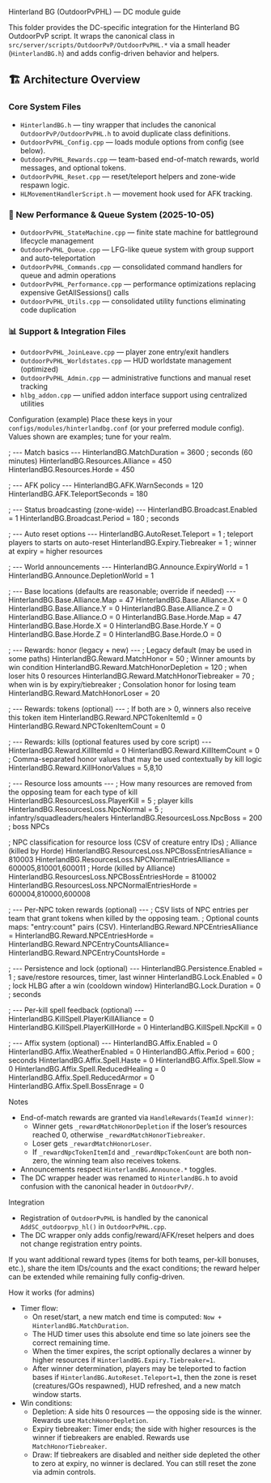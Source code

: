 Hinterland BG (OutdoorPvPHL) — DC module guide

This folder provides the DC-specific integration for the Hinterland BG OutdoorPvP script. It wraps the canonical class in `src/server/scripts/OutdoorPvP/OutdoorPvPHL.*` via a small header (`HinterlandBG.h`) and adds config-driven behavior and helpers.

## 🏗️ Architecture Overview

### Core System Files
- `HinterlandBG.h` — tiny wrapper that includes the canonical `OutdoorPvP/OutdoorPvPHL.h` to avoid duplicate class definitions.
- `OutdoorPvPHL_Config.cpp` — loads module options from config (see below).
- `OutdoorPvPHL_Rewards.cpp` — team-based end-of-match rewards, world messages, and optional tokens.
- `OutdoorPvPHL_Reset.cpp` — reset/teleport helpers and zone-wide respawn logic.
- `HLMovementHandlerScript.h` — movement hook used for AFK tracking.

### 🚀 New Performance & Queue System (2025-10-05)
- `OutdoorPvPHL_StateMachine.cpp` — finite state machine for battleground lifecycle management
- `OutdoorPvPHL_Queue.cpp` — LFG-like queue system with group support and auto-teleportation
- `OutdoorPvPHL_Commands.cpp` — consolidated command handlers for queue and admin operations
- `OutdoorPvPHL_Performance.cpp` — performance optimizations replacing expensive GetAllSessions() calls
- `OutdoorPvPHL_Utils.cpp` — consolidated utility functions eliminating code duplication

### 📊 Support & Integration Files
- `OutdoorPvPHL_JoinLeave.cpp` — player zone entry/exit handlers
- `OutdoorPvPHL_Worldstates.cpp` — HUD worldstate management (optimized)
- `OutdoorPvPHL_Admin.cpp` — administrative functions and manual reset tracking
- `hlbg_addon.cpp` — unified addon interface support using centralized utilities

Configuration (example)
Place these keys in your `configs/modules/hinterlandbg.conf` (or your preferred module config). Values shown are examples; tune for your realm.

; --- Match basics ---
HinterlandBG.MatchDuration            = 3600    ; seconds (60 minutes)
HinterlandBG.Resources.Alliance       = 450
HinterlandBG.Resources.Horde          = 450

; --- AFK policy ---
HinterlandBG.AFK.WarnSeconds          = 120
HinterlandBG.AFK.TeleportSeconds      = 180

; --- Status broadcasting (zone-wide) ---
HinterlandBG.Broadcast.Enabled        = 1
HinterlandBG.Broadcast.Period         = 180     ; seconds

; --- Auto reset options ---
HinterlandBG.AutoReset.Teleport       = 1       ; teleport players to starts on auto-reset
HinterlandBG.Expiry.Tiebreaker        = 1       ; winner at expiry = higher resources

; --- World announcements ---
HinterlandBG.Announce.ExpiryWorld     = 1
HinterlandBG.Announce.DepletionWorld  = 1

; --- Base locations (defaults are reasonable; override if needed) ---
HinterlandBG.Base.Alliance.Map        = 47
HinterlandBG.Base.Alliance.X          = 0
HinterlandBG.Base.Alliance.Y          = 0
HinterlandBG.Base.Alliance.Z          = 0
HinterlandBG.Base.Alliance.O          = 0
HinterlandBG.Base.Horde.Map           = 47
HinterlandBG.Base.Horde.X             = 0
HinterlandBG.Base.Horde.Y             = 0
HinterlandBG.Base.Horde.Z             = 0
HinterlandBG.Base.Horde.O             = 0

; --- Rewards: honor (legacy + new) ---
; Legacy default (may be used in some paths)
HinterlandBG.Reward.MatchHonor            = 50
; Winner amounts by win condition
HinterlandBG.Reward.MatchHonorDepletion   = 120    ; when loser hits 0 resources
HinterlandBG.Reward.MatchHonorTiebreaker  = 70     ; when win is by expiry/tiebreaker
; Consolation honor for losing team
HinterlandBG.Reward.MatchHonorLoser       = 20

; --- Rewards: tokens (optional) ---
; If both are > 0, winners also receive this token item
HinterlandBG.Reward.NPCTokenItemId        = 0
HinterlandBG.Reward.NPCTokenItemCount     = 0

; --- Rewards: kills (optional features used by core script) ---
HinterlandBG.Reward.KillItemId            = 0
HinterlandBG.Reward.KillItemCount         = 0
; Comma-separated honor values that may be used contextually by kill logic
HinterlandBG.Reward.KillHonorValues       = 5,8,10

; --- Resource loss amounts ---
; How many resources are removed from the opposing team for each type of kill
HinterlandBG.ResourcesLoss.PlayerKill     = 5       ; player kills
HinterlandBG.ResourcesLoss.NpcNormal      = 5       ; infantry/squadleaders/healers
HinterlandBG.ResourcesLoss.NpcBoss        = 200     ; boss NPCs

; NPC classification for resource loss (CSV of creature entry IDs)
; Alliance (killed by Horde)
HinterlandBG.ResourcesLoss.NPCBossEntriesAlliance   = 810003
HinterlandBG.ResourcesLoss.NPCNormalEntriesAlliance = 600005,810001,600011
; Horde (killed by Alliance)
HinterlandBG.ResourcesLoss.NPCBossEntriesHorde      = 810002
HinterlandBG.ResourcesLoss.NPCNormalEntriesHorde    = 600004,810000,600008

; --- Per-NPC token rewards (optional) ---
; CSV lists of NPC entries per team that grant tokens when killed by the opposing team.
; Optional counts maps: "entry:count" pairs (CSV).
HinterlandBG.Reward.NPCEntriesAlliance    =
HinterlandBG.Reward.NPCEntriesHorde       =
HinterlandBG.Reward.NPCEntryCountsAlliance=
HinterlandBG.Reward.NPCEntryCountsHorde   =

; --- Persistence and lock (optional) ---
HinterlandBG.Persistence.Enabled          = 1       ; save/restore resources, timer, last winner
HinterlandBG.Lock.Enabled                 = 0       ; lock HLBG after a win (cooldown window)
HinterlandBG.Lock.Duration                = 0       ; seconds

; --- Per-kill spell feedback (optional) ---
HinterlandBG.KillSpell.PlayerKillAlliance = 0
HinterlandBG.KillSpell.PlayerKillHorde    = 0
HinterlandBG.KillSpell.NpcKill            = 0

; --- Affix system (optional) ---
HinterlandBG.Affix.Enabled                = 0
HinterlandBG.Affix.WeatherEnabled         = 0
HinterlandBG.Affix.Period                 = 600     ; seconds
HinterlandBG.Affix.Spell.Haste            = 0
HinterlandBG.Affix.Spell.Slow             = 0
HinterlandBG.Affix.Spell.ReducedHealing   = 0
HinterlandBG.Affix.Spell.ReducedArmor     = 0
HinterlandBG.Affix.Spell.BossEnrage       = 0

Notes
- End-of-match rewards are granted via `HandleRewards(TeamId winner)`:
  - Winner gets `_rewardMatchHonorDepletion` if the loser’s resources reached 0, otherwise `_rewardMatchHonorTiebreaker`.
  - Loser gets `_rewardMatchHonorLoser`.
  - If `_rewardNpcTokenItemId` and `_rewardNpcTokenCount` are both non-zero, the winning team also receives tokens.
- Announcements respect `HinterlandBG.Announce.*` toggles.
- The DC wrapper header was renamed to `HinterlandBG.h` to avoid confusion with the canonical header in `OutdoorPvP/`.

Integration
- Registration of `OutdoorPvPHL` is handled by the canonical `AddSC_outdoorpvp_hl()` in `OutdoorPvPHL.cpp`.
- The DC wrapper only adds config/reward/AFK/reset helpers and does not change registration entry points.

If you want additional reward types (items for both teams, per-kill bonuses, etc.), share the item IDs/counts and the exact conditions; the reward helper can be extended while remaining fully config-driven.

How it works (for admins)
- Timer flow:
  - On reset/start, a new match end time is computed: `Now + HinterlandBG.MatchDuration`.
  - The HUD timer uses this absolute end time so late joiners see the correct remaining time.
  - When the timer expires, the script optionally declares a winner by higher resources if `HinterlandBG.Expiry.Tiebreaker=1`.
  - After winner determination, players may be teleported to faction bases if `HinterlandBG.AutoReset.Teleport=1`, then the zone is reset (creatures/GOs respawned), HUD refreshed, and a new match window starts.
- Win conditions:
  - Depletion: A side hits 0 resources — the opposing side is the winner. Rewards use `MatchHonorDepletion`.
  - Expiry tiebreaker: Timer ends; the side with higher resources is the winner if tiebreakers are enabled. Rewards use `MatchHonorTiebreaker`.
  - Draw: If tiebreakers are disabled and neither side depleted the other to zero at expiry, no winner is declared. You can still reset the zone via admin controls.